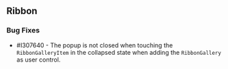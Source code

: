 ## Ribbon

### Bug Fixes

* \#I307640 - The popup is not closed when touching the `RibbonGalleryItem` in the collapsed state when adding the `RibbonGallery` as user control.
